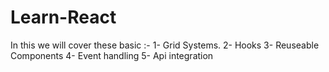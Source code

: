 # Learn-React

In this we will cover these basic :- 
1- Grid Systems.
2- Hooks 
3- Reuseable Components 
4- Event handling 
5- Api integration 
